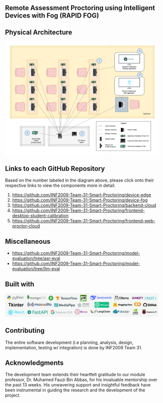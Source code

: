 <!-- ABOUT THE PROJECT -->
## Remote Assessment Proctoring using Intelligent Devices with Fog (RAPID FOG) 

## Physical Architecture

![Physical Architecture](/docs/physical_arch.png)

## Links to each GitHub Repository
Based on the number labeled in the diagram above, please click onto their respective links to view the components more in detail.

1. https://github.com/INF2009-Team-31-Smart-Proctoring/device-edge
2. https://github.com/INF2009-Team-31-Smart-Proctoring/device-fog
3. https://github.com/INF2009-Team-31-Smart-Proctoring/backend-cloud
4. https://github.com/INF2009-Team-31-Smart-Proctoring/frontend-desktop-student-calibration
5. https://github.com/INF2009-Team-31-Smart-Proctoring/frontend-web-proctor-cloud

## Miscellaneous
* https://github.com/INF2009-Team-31-Smart-Proctoring/model-evaluation/tree/asr-eval
* https://github.com/INF2009-Team-31-Smart-Proctoring/model-evaluation/tree/llm-eval

## Built with

![Built With](/docs/built_with.png)

<!-- CONTRIBUTING -->
## Contributing

The entire software development (i.e planning, analysis, design, implementation, testing w/ integration) is done by INF2009 Team 31.

<!-- ACKNOWLEDGMENTS -->
## Acknowledgments

The development team extends their heartfelt gratitude to our module professor, Dr. Muhamed Fauzi Bin Abbas, for his invaluable mentorship over the past 13 weeks. His unwavering support and insightful feedback have been instrumental in guiding the research and the development of the project.
